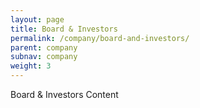 ```yaml
---
layout: page
title: Board & Investors
permalink: /company/board-and-investors/
parent: company
subnav: company
weight: 3
---
```



<section class="p-b-md">
	<p class="lead">Board &amp; Investors Content</p>
</section>
